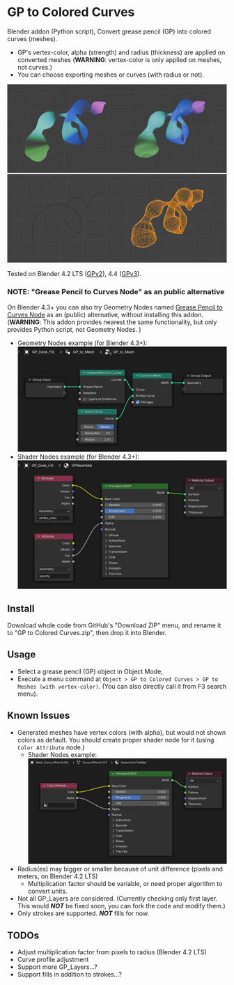 # GP to Colored Curves

Blender addon (Python script), Convert grease pencil (GP) into colored curves (meshes).

- GP's vertex-color, alpha (strength) and radius (thickness) are applied on converted meshes (**WARNING**: vertex-color is only applied on meshes, not curves.)
- You can choose exporting meshes or curves (with radius or not). 

![docs/screenshot_a.png](docs/screenshot_a.png)
![docs/screenshot_b.png](docs/screenshot_b.png)

Tested on Blender 4.2 LTS ([GPv2](https://projects.blender.org/blender/blender/issues/114419)), 4.4 ([GPv3](https://projects.blender.org/blender/blender/issues/114419)).

### NOTE: "Grease Pencil to Curves Node" as an public alternative

On Blender 4.3+ you can also try Geometry Nodes named [Grease Pencil to Curves Node](https://docs.blender.org/manual/en/latest/modeling/geometry_nodes/curve/operations/grease_pencil_to_curves.html) as an (public) alternative, without installing this addon. (**WARNING**: This addon provides nearest the same functionality, but only provides Python script, not Geometry Nodes. )
  - Geometry Nodes example (for Blender 4.3+): ![docs/screenshot_gn.png](docs/screenshot_gn.png)
  - Shader Nodes example (for Blender 4.3+): ![docs/screenshot_sn.png](docs/screenshot_sn.png)

## Install

Download whole code from GitHub's "Download ZIP" menu, and rename it to "GP to Colored Curves.zip", then drop it into Blender.

## Usage

- Select a grease pencil (GP) object in Object Mode,
- Execute a menu command at `Object > GP to Colored Curves > GP to Meshes (with vertex-color)`. (You can also directly call it from F3 search menu).

## Known Issues

- Generated meshes have vertex colors (with alpha), but would not shown colors as default. You should create proper shader node for it (using `Color Attribute` node.)
    - Shader Nodes example: ![docs/screenshot_sn_attribute.png](docs/screenshot_sn_attribute.png)
- Radius(es) may bigger or smaller because of unit difference (pixels and meters, on Blender 4.2 LTS)
    - Multiplication factor should be variable, or need proper algorithm to convert units.
- Not all GP_Layers are considered. (Currently checking only first layer. This would ***NOT*** be fixed soon, you can fork the code and modify them.) 
- Only strokes are supported. ***NOT*** fills for now.

## TODOs

- Adjust multiplication factor from pixels to radius (Blender 4.2 LTS)
- Curve profile adjustment
- Support more GP_Layers...?
- Support fills in addition to strokes...?
